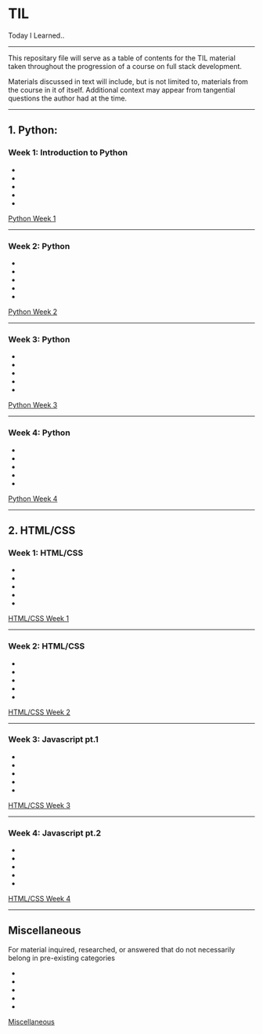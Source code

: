 # TIL
Today I Learned..

--------------------------------
This repositary file will serve as a table of contents for the TIL material taken throughout the progression of a course on full stack development.

Materials discussed in text will include, but is not limited to, materials from the course in it of itself. Additional context may appear from tangential questions the author had at the time.

--------------------------------
## 1. Python: 


### Week 1: Introduction to Python

- 
- 
- 
- 
-

[Python Week 1](https://github.com/downside154/TIL/til-python/week01.md)

--------------------------------
### Week 2: Python

- 
- 
- 
- 
- 

[Python Week 2](https://github.com/downside154/TIL/til-python/week02.md)

--------------------------------
### Week 3: Python

- 
- 
- 
- 
- 

[Python Week 3](https://github.com/downside154/TIL/til-python/week03.md)

--------------------------------
### Week 4: Python

- 
- 
- 
- 
- 

[Python Week 4 ](https://github.com/downside154/TIL/til-python/week04.md)

--------------------------------

## 2.  HTML/CSS

### Week 1: HTML/CSS

- 
- 
- 
- 
- 

[HTML/CSS Week 1 ](https://github.com/downside154/TIL/til-html-css/week01.md)

--------------------------------
### Week 2: HTML/CSS

- 
- 
- 
- 
- 

[HTML/CSS Week 2 ](https://github.com/downside154/TIL/til-html-css/week02.md)

--------------------------------
### Week 3: Javascript pt.1

- 
- 
- 
- 
- 

[HTML/CSS Week 3 ](https://github.com/downside154/TIL/til-html-css/week03.md)

--------------------------------
### Week 4: Javascript pt.2

- 
- 
- 
- 
- 

[HTML/CSS Week 4 ](https://github.com/downside154/TIL/til-html-css/week04.md)

--------------------------------


## Miscellaneous

For material inquired, researched, or answered that do not necessarily belong in pre-existing categories

- 
- 
- 
- 
- 

[Miscellaneous ](https://github.com/downside154/TIL/til-misc/readme.md)